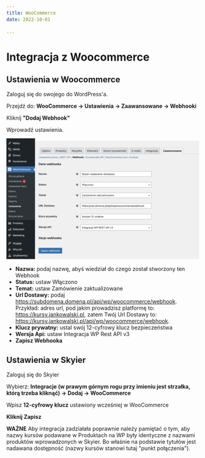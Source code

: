 ```yaml
---
title: WooCommerce
date: 2022-10-01

---
```


# Integracja z Woocommerce

## Ustawienia w Woocommerce

Zaloguj się do swojego do WordPress'a.

Przejdź do: **WooCommerce -> Ustawienia -> Zaawansowane -> Webhooki**

Kliknij **"Dodaj Webhook"**

Wprowadź ustawienia.

![screen-woocommerce](./images/screen-woocommerce.png)

* **Nazwa:** podaj nazwę, abyś wiedział do czego został stworzony ten Webhook
* **Status:** ustaw Włączono
* **Temat:** ustaw Zamówienie zaktualizowane
* **Url Dostawy:** podaj https://subdomena.domena.pl/api/wp/woocommerce/webhook. 
Przykład: adres url, pod jakim prowadzisz platformę to: https://kursy.jankowalski.pl, zatem Twój Url Dostawy to: https://kursy.jankowalski.pl/api/wp/woocommerce/webhook.
* **Klucz prywatny:** ustal swój 12-cyfrowy klucz bezpieczeństwa
* **Wersja Api:** ustaw Integracja WP Rest API v3
* **Zapisz Webhooka**

## Ustawienia w Skyier

Zaloguj się do Skyier

Wybierz: **Integracje (w prawym górnym rogu przy imieniu jest strzałka, którą trzeba kliknąć) -> Dodaj -> WooCommerce**

Wpisz **12-cyfrowy klucz** ustawiony wcześniej w WooCommerce

**Kliknij Zapisz**

**WAŻNE** Aby integracja zadziałała poprawnie należy pamiętać o tym, aby nazwy kursów podawane w Produktach na WP były identyczne z nazwami produktów wprowadzonych w Skyier. Bo właśnie na podstawie tytułów jest nadawana dostępność (nazwy kursów stanowi tutaj "punkt połączenia").